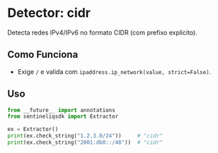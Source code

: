 # Detector: cidr

Detecta redes IPv4/IPv6 no formato CIDR (com prefixo explícito).

## Como Funciona

- Exige `/` e valida com `ipaddress.ip_network(value, strict=False)`.

## Uso

```python
from __future__ import annotations
from sentineliqsdk import Extractor

ex = Extractor()
print(ex.check_string("1.2.3.0/24"))     # "cidr"
print(ex.check_string("2001:db8::/48"))  # "cidr"
```
